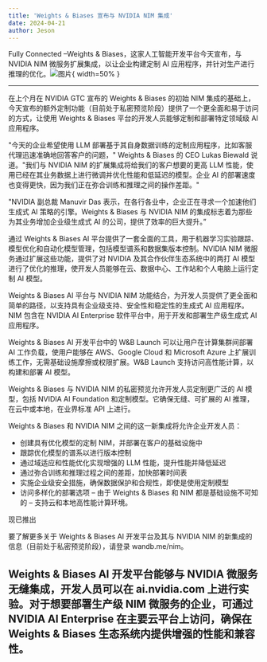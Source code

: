 ```yaml
---
title: 'Weights & Biases 宣布与 NVIDIA NIM 集成'
date: 2024-04-21
author: Jeson
---
```


Fully Connected –Weights & Biases，这家人工智能开发平台今天宣布，与 NVIDIA NIM 微服务扩展集成，以让企业构建定制 AI 应用程序，并针对生产进行推理的优化。![图片](https://ai-techpark.com/wp-content/uploads/2020/06/Buyer-Guide-500x281-1.jpg){ width=50% }

---
在上个月在 NVIDIA GTC 宣布的 Weights & Biases 的初始 NIM 集成的基础上，今天宣布的额外定制功能（目前处于私密预览阶段）提供了一个更全面和易于访问的方式，让使用 Weights & Biases 平台的开发人员能够定制和部署特定领域级 AI 应用程序。

"今天的企业希望使用 LLM 部署基于其自身数据训练的定制应用程序，比如客服代理迅速准确地回答客户的问题，" Weights & Biases 的 CEO Lukas Biewald 说道。"我们与 NVIDIA NIM 的扩展集成将给我们的客户想要的更高 LLM 性能，使用已经在其业务数据上进行微调并优化性能和低延迟的模型。企业 AI 的部署速度也变得更快，因为我们正在弥合训练和推理之间的操作差距。"

"NVIDIA 副总裁 Manuvir Das 表示，在各行各业中，企业正在寻求一个加速他们生成式 AI 策略的引擎。Weights & Biases 与 NVIDIA NIM 的集成标志着为那些为其业务增加企业级生成式 AI 的公司，提供了效率的巨大提升。”

通过 Weights & Biases AI 平台提供了一套全面的工具，用于机器学习实验跟踪、模型优化和自动化模型管理，包括模型谱系和数据集版本控制。NVIDIA NIM 微服务通过扩展这些功能，提供了对 NVIDIA 及其合作伙伴生态系统中的两打 AI 模型进行了优化的推理，使开发人员能够在云、数据中心、工作站和个人电脑上运行定制 AI 模型。

Weights & Biases AI 平台与 NVIDIA NIM 功能结合，为开发人员提供了更全面和简单的路径，以支持具有企业级支持、安全性和稳定性的生成式 AI 应用程序。NIM 包含在 NVIDIA AI Enterprise 软件平台中，用于开发和部署生产级生成式 AI 应用程序。

Weights & Biases AI 开发平台中的 W&B Launch 可以让用户在计算集群间部署 AI 工作负载，使用户能够在 AWS、Google Cloud 和 Microsoft Azure 上扩展训练工作，无需基础设施摩擦或权限扩展。W&B Launch 支持访问高性能计算，以构建和部署 AI 模型。

Weights & Biases 与 NVIDIA NIM 的私密预览允许开发人员定制更广泛的 AI 模型，包括 NVIDIA AI Foundation 和定制模型。它确保无缝、可扩展的 AI 推理，在云中或本地，在业界标准 API 上进行。

Weights & Biases 和 NVIDIA NIM 之间的这一新集成将允许企业开发人员：

- 创建具有优化模型的定制 NIM，并部署在客户的基础设施中
- 跟踪优化模型的谱系以进行版本控制
- 通过域适应和性能优化实现增强的 LLM 性能，提升性能并降低延迟
- 通过弥合训练和推理过程之间的差距，加快部署时间表
- 实施企业级安全措施，确保数据保护和合规性，即使是使用定制模型
- 访问多样化的部署选项 – 由于 Weights & Biases 和 NIM 都是基础设施不可知的 – 支持云和本地高性能计算环境。

现已推出

要了解更多关于 Weights & Biases AI 开发平台及其与 NVIDIA NIM 的新集成的信息（目前处于私密预览阶段），请登录 wandb.me/nim。


Weights & Biases AI 开发平台能够与 NVIDIA 微服务无缝集成，开发人员可以在 ai.nvidia.com 上进行实验。对于想要部署生产级 NIM 微服务的企业，可通过 NVIDIA AI Enterprise 在主要云平台上访问，确保在 Weights & Biases 生态系统内提供增强的性能和兼容性。
---
